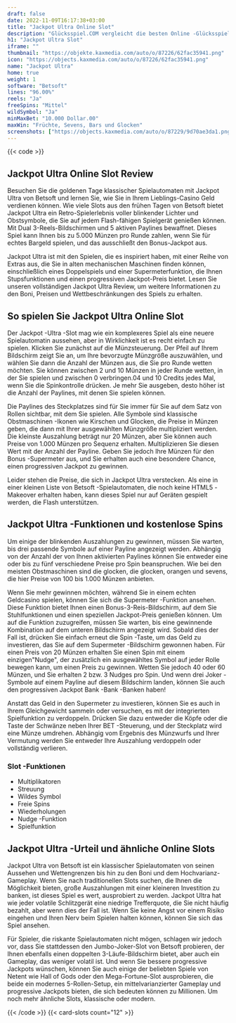 ```yaml
---
draft: false
date: 2022-11-09T16:17:38+03:00
title: "Jackpot Ultra Online Slot"
description: "Glücksspiel.COM vergleicht die besten Online -Glücksspiel -Sites und -spiele der Kanada.  Unabhängige Produktbewertungen und exklusive Anmeldeangebote. Jetzt spielen!"
h1: "Jackpot Ultra Slot"
iframe: ""
thumbnail: "https://objekte.kaxmedia.com/auto/o/87226/62fac35941.png"
icon: "https://objects.kaxmedia.com/auto/o/87226/62fac35941.png"
name: "Jackpot Ultra"
home: true
weight: 1
software: "Betsoft"
lines: "96.00%"
reels: "Ja"
freeSpins: "Mittel"
wildSymbol: "Ja"
minMaxBet: "10.000 Dollar.00"
maxWin: "Früchte, Sevens, Bars und Glocken"
screenshots: ["https://objects.kaxmedia.com/auto/o/87229/9d70ae3da1.png"]
---
```


{{< code >}}<h2>Jackpot Ultra Online Slot Review</h2><p>Besuchen Sie die goldenen Tage klassischer Spielautomaten mit Jackpot Ultra von Betsoft und lernen Sie, wie Sie in Ihrem Lieblings-Casino Geld verdienen können. Wie viele Slots aus den frühen Tagen von Betsoft bietet Jackpot Ultra ein Retro-Spielerlebnis voller blinkender Lichter und Obstsymbole, die Sie auf jedem Flash-fähigen Spielgerät genießen können. Mit Dual 3-Reels-Bildschirmen und 5 aktiven Paylines bewaffnet. Dieses Spiel kann Ihnen bis zu 5.000 Münzen pro Runde zahlen, wenn Sie für echtes Bargeld spielen, und das ausschließt den Bonus-Jackpot aus.</p><p>Jackpot Ultra ist mit den Spielen, die es inspiriert haben, mit einer Reihe von Extras aus, die Sie in alten mechanischen Maschinen finden können, einschließlich eines Doppelspiels und einer Supermeterfunktion, die Ihnen Stupsfunktionen und einen progressiven Jackpot-Preis bietet. Lesen Sie unseren vollständigen Jackpot Ultra Review, um weitere Informationen zu den Boni, Preisen und Wettbeschränkungen des Spiels zu erhalten.</p><h2>So spielen Sie Jackpot Ultra Online Slot</h2><p>Der Jackpot -Ultra -Slot mag wie ein komplexeres Spiel als eine neuere Spielautomatin aussehen, aber in Wirklichkeit ist es recht einfach zu spielen. Klicken Sie zunächst auf die Münzsteuerung. Der Pfeil auf Ihrem Bildschirm zeigt Sie an, um Ihre bevorzugte Münzgröße auszuwählen, und wählen Sie dann die Anzahl der Münzen aus, die Sie pro Runde wetten möchten. Sie können zwischen 2 und 10 Münzen in jeder Runde wetten, in der Sie spielen und zwischen 0 verbringen.04 und 10 Credits jedes Mal, wenn Sie die Spinkontrolle drücken. Je mehr Sie ausgeben, desto höher ist die Anzahl der Paylines, mit denen Sie spielen können.</p><p>Die Paylines des Steckplatzes sind für Sie immer für Sie auf dem Satz von Rollen sichtbar, mit dem Sie spielen. Alle Symbole sind klassische Obstmaschinen -Ikonen wie Kirschen und Glocken, die Preise in Münzen geben, die dann mit Ihrer ausgewählten Münzgröße multipliziert werden. Die kleinste Auszahlung beträgt nur 20 Münzen, aber Sie können auch Preise von 1.000 Münzen pro Sequenz erhalten. Multiplizieren Sie diesen Wert mit der Anzahl der Payline. Geben Sie jedoch Ihre Münzen für den Bonus -Supermeter aus, und Sie erhalten auch eine besondere Chance, einen progressiven Jackpot zu gewinnen.</p><p>Leider stehen die Preise, die sich in Jackpot Ultra verstecken. Als eine in einer kleinen Liste von Betsoft -Spielautomaten, die noch keine HTML5 -Makeover erhalten haben, kann dieses Spiel nur auf Geräten gespielt werden, die Flash unterstützen.</p><h2>Jackpot Ultra -Funktionen und kostenlose Spins</h2><p>Um einige der blinkenden Auszahlungen zu gewinnen, müssen Sie warten, bis drei passende Symbole auf einer Payline angezeigt werden. Abhängig von der Anzahl der von Ihnen aktivierten Paylines können Sie entweder eine oder bis zu fünf verschiedene Preise pro Spin beanspruchen. Wie bei den meisten Obstmaschinen sind die glocken, die glocken, orangen und sevens, die hier Preise von 100 bis 1.000 Münzen anbieten.</p><p>Wenn Sie mehr gewinnen möchten, während Sie in einem echten Geldcasino spielen, können Sie sich die Supermeter -Funktion ansehen. Diese Funktion bietet Ihnen einen Bonus-3-Reis-Bildschirm, auf dem Sie Stuhlfunktionen und einen speziellen Jackpot-Preis genießen können. Um auf die Funktion zuzugreifen, müssen Sie warten, bis eine gewinnende Kombination auf dem unteren Bildschirm angezeigt wird. Sobald dies der Fall ist, drücken Sie einfach erneut die Spin -Taste, um das Geld zu investieren, das Sie auf dem Supermeter -Bildschirm gewonnen haben. Für einen Preis von 20 Münzen erhalten Sie einen Spin mit einem einzigen"Nudge", der zusätzlich ein ausgewähltes Symbol auf jeder Rolle bewegen kann, um einen Preis zu gewinnen. Wetten Sie jedoch 40 oder 60 Münzen, und Sie erhalten 2 bzw. 3 Nudges pro Spin. Und wenn drei Joker -Symbole auf einem Payline auf diesem Bildschirm landen, können Sie auch den progressiven Jackpot Bank -Bank -Banken haben!</p><p>Anstatt das Geld in den Supermeter zu investieren, können Sie es auch in Ihrem Gleichgewicht sammeln oder versuchen, es mit der integrierten Spielfunktion zu verdoppeln. Drücken Sie dazu entweder die Köpfe oder die Taste der Schwänze neben Ihrer BET -Steuerung, und der Steckplatz wird eine Münze umdrehen. Abhängig vom Ergebnis des Münzwurfs und Ihrer Vermutung werden Sie entweder Ihre Auszahlung verdoppeln oder vollständig verlieren.</p><h3>
Slot -Funktionen</h3><ul>
<li></span>
Multiplikatoren</li>
<li></span>
Streuung</li>
<li></span>
Wildes Symbol</li>
<li></span>
Freie Spins</li>
<li></span>
Wiederholungen</li>
<li></span>
Nudge -Funktion</li>
<li></span>
Spielfunktion</li></ul><h2>Jackpot Ultra -Urteil und ähnliche Online Slots</h2><p>Jackpot Ultra von Betsoft ist ein klassischer Spielautomaten von seinen Aussehen und Wettengrenzen bis hin zu den Boni und dem Hochvarianz-Gameplay. Wenn Sie nach traditionellen Slots suchen, die Ihnen die Möglichkeit bieten, große Auszahlungen mit einer kleineren Investition zu banken, ist dieses Spiel es wert, ausprobiert zu werden. Jackpot Ultra hat wie jeder volatile Schlitzgerät eine niedrige Trefferquote, die Sie nicht häufig bezahlt, aber wenn dies der Fall ist. Wenn Sie keine Angst vor einem Risiko eingehen und Ihren Nerv beim Spielen halten können, können Sie sich das Spiel ansehen.</p><p>Für Spieler, die riskante Spielautomaten nicht mögen, schlagen wir jedoch vor, dass Sie stattdessen den Jumbo-Joker-Slot von Betsoft probieren, der Ihnen ebenfalls einen doppelten 3-Läufe-Bildschirm bietet, aber auch ein Gameplay, das weniger volatil ist. Und wenn Sie bessere progressive Jackpots wünschen, können Sie auch einige der beliebten Spiele von Netent wie Hall of Gods oder den Mega-Fortune-Slot ausprobieren, die beide ein modernes 5-Rollen-Setup, ein mittelvarianzierter Gameplay und progressive Jackpots bieten, die sich bedeuten können zu Millionen. Um noch mehr ähnliche Slots, klassische oder modern.</p>{{< /code >}}
 {{< card-slots count="12" >}}
